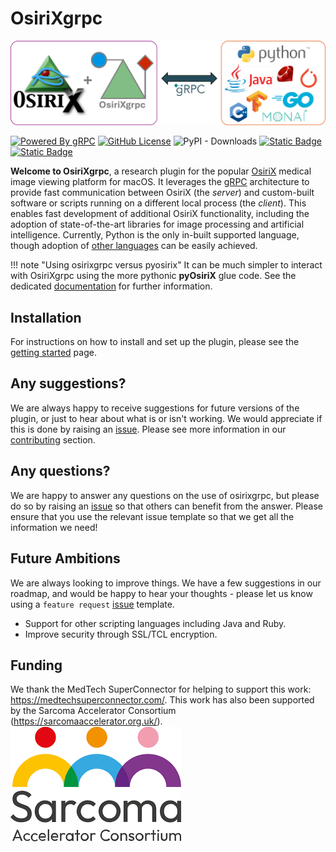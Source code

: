 # OsiriXgrpc	

![Welcome to OsiriXgrpc!](https://raw.githubusercontent.com/osirixgrpc/osirixgrpc/dev/docs/docs/assets/logo/logo-large.png)

[![Powered By gRPC](https://img.shields.io/badge/powered_by-gRPC-green?labelColor=red)](https://grpc.io)
[![GitHub License](https://img.shields.io/github/license/osirixgrpc/osirixgrpc?color=blue)](https://github.com/osirixgrpc/osirixgrpc/blob/main/LICENSE.txt)
![PyPI - Downloads](https://img.shields.io/pypi/dm/osirixgrpc)
[![Static Badge](https://img.shields.io/badge/issues-osirixgrpc-red?logo=github)](https://github.com/osirixgrpc/osirixgrpc/issues)
[![Static Badge](https://img.shields.io/badge/citation-AI2ASE-green?logo=googlescholar)](https://ai-2-ase.github.io/papers/29%5cCameraReady%5cAAAI_OsiriXgrpc__Rapid_prototyping_and_development_of_state_of_the_art_artificial_intelligence_in_OsiriX_cam_ready.pdf)

__Welcome to OsiriXgrpc__, a research plugin for the popular [OsiriX](https://www.osirix-viewer.com) medical image 
viewing platform for macOS. It leverages the [gRPC](https://grpc.io) architecture to provide fast communication between 
OsiriX (the _server_) and custom-built software or scripts running on a different local process (the _client_).  This 
enables fast development of additional OsiriX functionality, including the adoption of state-of-the-art libraries for 
image processing and artificial intelligence.  Currently, Python is the only in-built supported language, though
adoption of [other languages](https://grpc.io/docs/languages) can be easily achieved.  

!!! note "Using osirixgrpc versus pyosirix"
    It can be much simpler to interact with OsiriXgrpc using the more pythonic __pyOsiriX__ glue code. See the
    dedicated [documentation](pyosirix/README.md) for further information.

## Installation
For instructions on how to install and set up the plugin, please see the [getting started](getting_started.md) page.

## Any suggestions?
We are always happy to receive suggestions for future versions of the plugin, or just to hear about what is or isn't 
working. We would appreciate if this is done by raising an [issue](https://github.com/osirixgrpc/osirixgrpc/issues). 
Please see more information in our [contributing](contributing/CONTRIBUTING.md) section.

## Any questions?
We are happy to answer any questions on the use of osirixgrpc, but please do so by raising an 
[issue](https://github.com/osirixgrpc/osirixgrpc/issues) so that others can benefit from the answer. Please ensure that 
you use the relevant issue template so that we get all the information we need!

## Future Ambitions
We are always looking to improve things. We have a few suggestions in our roadmap, and would be happy to hear your 
thoughts - please let us know using a `feature request` [issue](https://github.com/osirixgrpc/osirixgrpc/issues) 
template.

 - Support for other scripting languages including Java and Ruby.
 - Improve security through SSL/TCL encryption.

## Funding
We thank the MedTech SuperConnector for helping to support this work: https://medtechsuperconnector.com/. This work has 
also been supported by the Sarcoma Accelerator Consortium (https://sarcomaaccelerator.org.uk/).
![Sarcoma Accelerator Consortium](https://raw.githubusercontent.com/osirixgrpc/osirixgrpc/main/docs/docs/assets/sarcoma_accelerator.png)